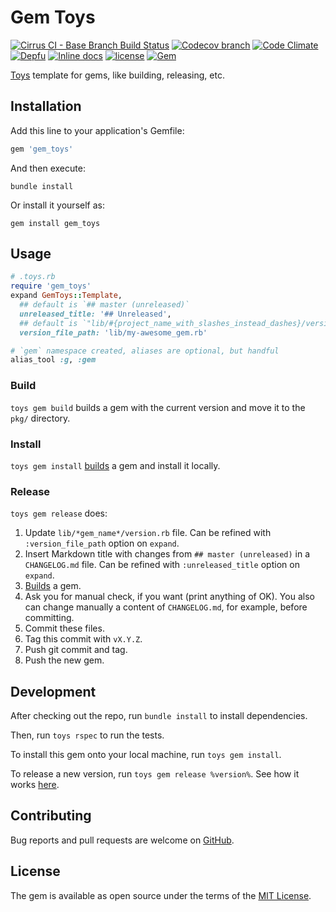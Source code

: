 # Gem Toys

[![Cirrus CI - Base Branch Build Status](https://img.shields.io/cirrus/github/AlexWayfer/gem_toys?style=flat-square)](https://cirrus-ci.com/github/AlexWayfer/gem_toys)
[![Codecov branch](https://img.shields.io/codecov/c/github/AlexWayfer/gem_toys/master.svg?style=flat-square)](https://codecov.io/gh/AlexWayfer/gem_toys)
[![Code Climate](https://img.shields.io/codeclimate/maintainability/AlexWayfer/gem_toys.svg?style=flat-square)](https://codeclimate.com/github/AlexWayfer/gem_toys)
[![Depfu](https://img.shields.io/depfu/AlexWayfer/benchmark_toys?style=flat-square)](https://depfu.com/repos/github/AlexWayfer/gem_toys)
[![Inline docs](https://inch-ci.org/github/AlexWayfer/gem_toys.svg?branch=master)](https://inch-ci.org/github/AlexWayfer/gem_toys)
[![license](https://img.shields.io/github/license/AlexWayfer/gem_toys.svg?style=flat-square)](https://github.com/AlexWayfer/gem_toys/blob/master/LICENSE.txt)
[![Gem](https://img.shields.io/gem/v/gem_toys.svg?style=flat-square)](https://rubygems.org/gems/gem_toys)

[Toys](https://github.com/dazuma/toys) template for gems, like building, releasing, etc.

## Installation

Add this line to your application's Gemfile:

```ruby
gem 'gem_toys'
```

And then execute:

```shell
bundle install
```

Or install it yourself as:

```shell
gem install gem_toys
```

## Usage

```ruby
# .toys.rb
require 'gem_toys'
expand GemToys::Template,
  ## default is `## master (unreleased)`
  unreleased_title: '## Unreleased',
  ## default is `"lib/#{project_name_with_slashes_instead_dashes}/version.rb"`
  version_file_path: 'lib/my-awesome_gem.rb'

# `gem` namespace created, aliases are optional, but handful
alias_tool :g, :gem
```

### Build

`toys gem build` builds a gem with the current version and move it to the `pkg/` directory.

### Install

`toys gem install` [builds](#build) a gem and install it locally.

### Release

`toys gem release` does:

1.  Update `lib/*gem_name*/version.rb` file.
    Can be refined with `:version_file_path` option on `expand`.
2.  Insert Markdown title with changes from `## master (unreleased)` in a `CHANGELOG.md` file.
    Can be refined with `:unreleased_title` option on `expand`.
3.  [Builds](#build) a gem.
4.  Ask you for manual check, if you want (print anything of OK).
    You also can change manually a content of `CHANGELOG.md`, for example, before committing.
5.  Commit these files.
6.  Tag this commit with `vX.Y.Z`.
7.  Push git commit and tag.
8.  Push the new gem.

## Development

After checking out the repo, run `bundle install` to install dependencies.

Then, run `toys rspec` to run the tests.

To install this gem onto your local machine, run `toys gem install`.

To release a new version, run `toys gem release %version%`. See how it works [here](#release).

## Contributing

Bug reports and pull requests are welcome on [GitHub](https://github.com/AlexWayfer/gem_toys).

## License

The gem is available as open source under the terms of the
[MIT License](https://opensource.org/licenses/MIT).
